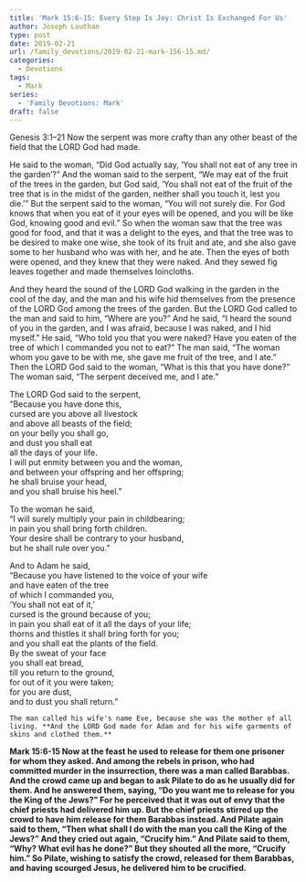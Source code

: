 ```yaml
---
title: 'Mark 15:6-15: Every Step Is Joy: Christ Is Exchanged For Us'
author: Joseph Louthan
type: post
date: 2019-02-21
url: /family_devotions/2019-02-21-mark-156-15.md/
categories:
  - Devotions
tags:
  - Mark
series:
  - 'Family Devotions: Mark'
draft: false
---
```

Genesis 3:1–21 Now the serpent was more crafty than any other beast of the field that the LORD God had made.

He said to the woman, “Did God actually say, ‘You shall not eat of any tree in the garden’?” And the woman said to the serpent, “We may eat of the fruit of the trees in the garden, but God said, ‘You shall not eat of the fruit of the tree that is in the midst of the garden, neither shall you touch it, lest you die.’” But the serpent said to the woman, “You will not surely die. For God knows that when you eat of it your eyes will be opened, and you will be like God, knowing good and evil.” So when the woman saw that the tree was good for food, and that it was a delight to the eyes, and that the tree was to be desired to make one wise, she took of its fruit and ate, and she also gave some to her husband who was with her, and he ate. Then the eyes of both were opened, and they knew that they were naked. And they sewed fig leaves together and made themselves loincloths.

And they heard the sound of the LORD God walking in the garden in the cool of the day, and the man and his wife hid themselves from the presence of the LORD God among the trees of the garden. But the LORD God called to the man and said to him, “Where are you?” And he said, “I heard the sound of you in the garden, and I was afraid, because I was naked, and I hid myself.” He said, “Who told you that you were naked? Have you eaten of the tree of which I commanded you not to eat?” The man said, “The woman whom you gave to be with me, she gave me fruit of the tree, and I ate.” Then the LORD God said to the woman, “What is this that you have done?” The woman said, “The serpent deceived me, and I ate.”

The LORD God said to the serpent,  
	“Because you have done this,  
		cursed are you above all livestock  
		and above all beasts of the field;  
	on your belly you shall go,  
		and dust you shall eat  
		all the days of your life.  
	I will put enmity between you and the woman,  
		and between your offspring and her offspring;  
	he shall bruise your head,  
		and you shall bruise his heel.”
	
To the woman he said,  
  “I will surely multiply your pain in childbearing;  
		in pain you shall bring forth children.  
	Your desire shall be contrary to your husband,  
		but he shall rule over you.”
	
And to Adam he said,  
  “Because you have listened to the voice of your wife  
		and have eaten of the tree  
	of which I commanded you,  
		‘You shall not eat of it,’  
	cursed is the ground because of you;  
		in pain you shall eat of it all the days of your life;  
	thorns and thistles it shall bring forth for you;  
		and you shall eat the plants of the field.  
	By the sweat of your face  
		you shall eat bread,  
	till you return to the ground,  
		for out of it you were taken;  
	for you are dust,  
		and to dust you shall return.”
	
	
	The man called his wife's name Eve, because she was the mother of all living. **And the LORD God made for Adam and for his wife garments of skins and clothed them.**

**Mark 15:6-15 Now at the feast he used to release for them one prisoner for whom they asked. And among the rebels in prison, who had committed murder in the insurrection, there was a man called Barabbas. And the crowd came up and began to ask Pilate to do as he usually did for them. And he answered them, saying, “Do you want me to release for you the King of the Jews?” For he perceived that it was out of envy that the chief priests had delivered him up. But the chief priests stirred up the crowd to have him release for them Barabbas instead. And Pilate again said to them, “Then what shall I do with the man you call the King of the Jews?” And they cried out again, “Crucify him.” And Pilate said to them, “Why? What evil has he done?” But they shouted all the more, “Crucify him.” So Pilate, wishing to satisfy the crowd, released for them Barabbas, and having scourged Jesus, he delivered him to be crucified.**